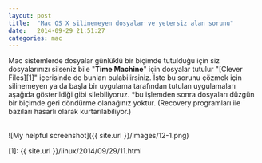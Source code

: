 ```yaml
---
layout: post
title:  "Mac OS X silinemeyen dosyalar ve yetersiz alan sorunu"
date:   2014-09-29 21:51:27
categories: mac
---
```

Mac sistemlerde dosyalar günlüklü bir biçimde tutulduğu için siz dosyalarınızı silseniz bile "<b>Time Machine</b>" için dosyalar tutulur "[Clever Files][1]" içerisinde de bunları bulabilirsiniz. İşte bu sorunu çözmek için silinemeyen ya da başla bir uygulama tarafından tutulan uygulamaları aşağıda gösterildiği gibi silebiliyoruz.
*bu işlemden sonra dosyaları düzgün bir biçimde geri döndürme olanağınız yoktur.
(Recovery programları ile bazıları hasarlı olarak kurtarılabiliyor.)

<br>![My helpful screenshot]({{ site.url }}/images/12-1.png)<br>

[1]: {{ site.url }}/linux/2014/09/29/11.html
